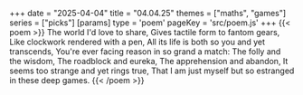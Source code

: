+++
date = "2025-04-04"
title = "04.04.25"
themes = ["maths", "games"]
series = ["picks"]
[params]
  type = 'poem'
  pageKey = 'src/poem.js'
+++
{{< poem >}}
The world I'd love to share,
Gives tactile form to fantom gears,
Like clockwork rendered with a pen,
All its life is both so you and yet transcends,
You're ever facing reason in so grand a match:
The folly and the wisdom,
The roadblock and eureka,
The apprehension and abandon,
It seems too strange and yet rings true,
That I am just myself but so estranged in these deep games.
{{< /poem >}}
